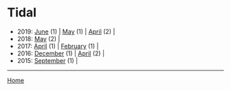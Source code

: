 # Tidal

  * 2019: 
      [June](./tidal-2019-06.md) (1) | 
      [May](./tidal-2019-05.md) (1) | 
      [April](./tidal-2019-04.md) (2) | 
  * 2018: 
      [May](./tidal-2018-05.md) (2) | 
  * 2017: 
      [April](./tidal-2017-04.md) (1) | 
      [February](./tidal-2017-02.md) (1) | 
  * 2016: 
      [December](./tidal-2016-12.md) (1) | 
      [April](./tidal-2016-04.md) (2) | 
  * 2015: 
      [September](./tidal-2015-09.md) (1) | 

----

[Home](../)
